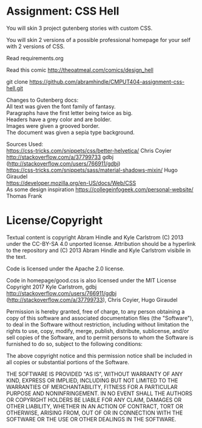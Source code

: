 Assignment: CSS Hell
====================

You will skin 3 project gutenberg stories with custom CSS.

You will skin 2 versions of a possible professional homepage for your
self with 2 versions of CSS.

Read requirements.org

Read this comic http://theoatmeal.com/comics/design_hell

git clone https://github.com/abramhindle/CMPUT404-assignment-css-hell.git

Changes to Gutenberg docs:  
All text was given the font family of fantasy.  
Paragraphs have the first letter being twice as big.  
Headers have a grey color and are bolder.  
Images were given a grooved border.  
The document was given a sepia type background.  
  
Sources Used:  
https://css-tricks.com/snippets/css/better-helvetica/ Chris Coyier  
http://stackoverflow.com/a/37799733 gdbj (http://stackoverflow.com/users/766911/gdbj)  
https://css-tricks.com/snippets/sass/material-shadows-mixin/ Hugo Giraudel  
https://developer.mozilla.org/en-US/docs/Web/CSS  
As some design inspiration https://collegeinfogeek.com/personal-website/ Thomas Frank  

  
License/Copyright
=================

Textual content is copyright Abram Hindle and Kyle Carlstrom (C) 2013 under the CC-BY-SA
4.0 unported license. Attribution should be a hyperlink to the
repository and (C) 2013 Abram Hindle and Kyle Carlstrom visibile in the text.

Code is licensed under the Apache 2.0 license.

Code in homepage/good.css is also licensed under the MIT License
Copyright 2017 Kyle Carlstrom, gdbj http://stackoverflow.com/users/766911/gdbj (http://stackoverflow.com/a/37799733), Chris Coyier, Hugo Giraudel

Permission is hereby granted, free of charge, to any person obtaining a copy of this software and associated documentation files (the "Software"), to deal in the Software without restriction, including without limitation the rights to use, copy, modify, merge, publish, distribute, sublicense, and/or sell copies of the Software, and to permit persons to whom the Software is furnished to do so, subject to the following conditions:

The above copyright notice and this permission notice shall be included in all copies or substantial portions of the Software.

THE SOFTWARE IS PROVIDED "AS IS", WITHOUT WARRANTY OF ANY KIND, EXPRESS OR IMPLIED, INCLUDING BUT NOT LIMITED TO THE WARRANTIES OF MERCHANTABILITY, FITNESS FOR A PARTICULAR PURPOSE AND NONINFRINGEMENT. IN NO EVENT SHALL THE AUTHORS OR COPYRIGHT HOLDERS BE LIABLE FOR ANY CLAIM, DAMAGES OR OTHER LIABILITY, WHETHER IN AN ACTION OF CONTRACT, TORT OR OTHERWISE, ARISING FROM, OUT OF OR IN CONNECTION WITH THE SOFTWARE OR THE USE OR OTHER DEALINGS IN THE SOFTWARE.
